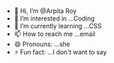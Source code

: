 - 👋 Hi, I’m @Arpita Roy
- 👀 I’m interested in ...Coding
- 🌱 I’m currently learning ...CSS
- 📫 How to reach me ...email
- 😄 Pronouns: ...she
- ⚡ Fun fact: ...I don't want to say

<!---
ArpitaRoy03/ArpitaRoy03 is a ✨ special ✨ repository because its `README.md` (this file) appears on your GitHub profile.
You can click the Preview link to take a look at your changes.
--->
